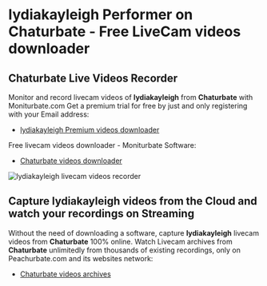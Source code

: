 # lydiakayleigh Performer on Chaturbate - Free LiveCam videos downloader

## Chaturbate Live Videos Recorder

Monitor and record livecam videos of **lydiakayleigh** from **Chaturbate** with Moniturbate.com
Get a premium trial for free by just and only registering with your Email address:
* [lydiakayleigh Premium videos downloader](https://moniturbate.com/request-demo-licence-key.html)

Free livecam videos downloader - Moniturbate Software:
* [Chaturbate videos downloader](https://moniturbate.com/moniturbate-download-software.html)

![lydiakayleigh livecam videos recorder](https://peachurnet.com/templates/moniturbate-software.png)


## Capture lydiakayleigh videos from the Cloud and watch your recordings on Streaming

Without the need of downloading a software, capture **lydiakayleigh** livecam videos from **Chaturbate** 100% online.
Watch Livecam archives from **Chaturbate** unlimitedly from thousands of existing recordings, only on Peachurbate.com and its websites network:
* [Chaturbate videos archives](https://peachurnet.com/)
